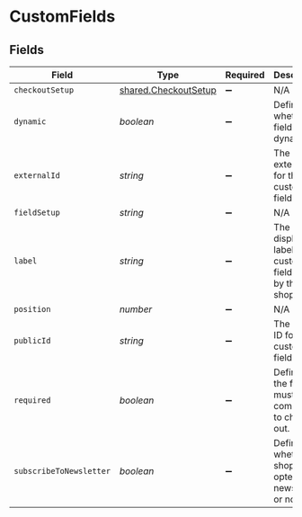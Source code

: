 # CustomFields


## Fields

| Field                                                               | Type                                                                | Required                                                            | Description                                                         | Example                                                             |
| ------------------------------------------------------------------- | ------------------------------------------------------------------- | ------------------------------------------------------------------- | ------------------------------------------------------------------- | ------------------------------------------------------------------- |
| `checkoutSetup`                                                     | [shared.CheckoutSetup](../../../sdk/models/shared/checkoutsetup.md) | :heavy_minus_sign:                                                  | N/A                                                                 | string                                                              |
| `dynamic`                                                           | *boolean*                                                           | :heavy_minus_sign:                                                  | Defines whether the field is dynamic.                               | false                                                               |
| `externalId`                                                        | *string*                                                            | :heavy_minus_sign:                                                  | The external ID for the custom field.                               | 123456                                                              |
| `fieldSetup`                                                        | *string*                                                            | :heavy_minus_sign:                                                  | N/A                                                                 | string                                                              |
| `label`                                                             | *string*                                                            | :heavy_minus_sign:                                                  | The displayed label for the custom field, seen by the shopper.      | Special Field                                                       |
| `position`                                                          | *number*                                                            | :heavy_minus_sign:                                                  | N/A                                                                 | 1                                                                   |
| `publicId`                                                          | *string*                                                            | :heavy_minus_sign:                                                  | The internal ID for the custom field.                               | i-123456                                                            |
| `required`                                                          | *boolean*                                                           | :heavy_minus_sign:                                                  | Defines if the field must be completed to check out.                | true                                                                |
| `subscribeToNewsletter`                                             | *boolean*                                                           | :heavy_minus_sign:                                                  | Defines whether the shopper is opted into a newsletter or not.      | false                                                               |